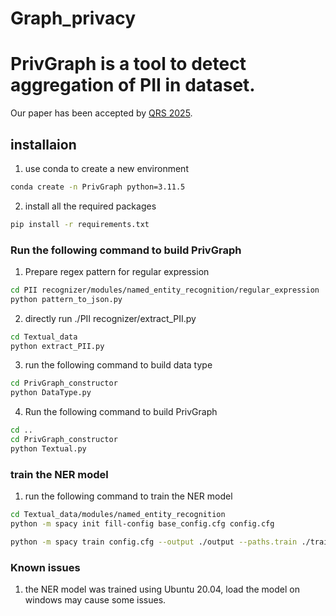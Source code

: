 # Graph_privacy

# PrivGraph is a tool to detect aggregation of PII in dataset.

Our paper has been accepted by [QRS 2025](https://qrs25.techconf.org/).

## installaion

1. use conda to create a new environment
```bash
conda create -n PrivGraph python=3.11.5
```

2. install all the required packages
```bash
pip install -r requirements.txt
```


### Run the following command to build PrivGraph
1. Prepare regex pattern for regular expression
```bash
cd PII recognizer/modules/named_entity_recognition/regular_expression
python pattern_to_json.py
```

2. directly run ./PII recognizer/extract_PII.py
```bash
cd Textual_data
python extract_PII.py
```

3. run the following command to build data type
```bash
cd PrivGraph_constructor
python DataType.py
```

4. Run the following command to build PrivGraph
```bash
cd ..
cd PrivGraph_constructor
python Textual.py
```

### train the NER model
1. run the following command to train the NER model
```bash
cd Textual_data/modules/named_entity_recognition
python -m spacy init fill-config base_config.cfg config.cfg

python -m spacy train config.cfg --output ./output --paths.train ./train.spacy --paths.dev ./validate.spacy | tee output.txt
```

### Known issues
1. the NER model was trained using Ubuntu 20.04, load the model on windows may cause some issues.
